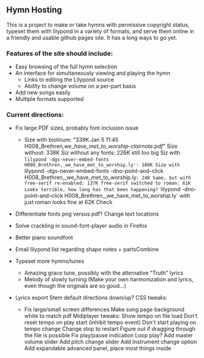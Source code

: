 ## Hymn Hosting

This is a project to make or take hymns with permissive copyright status, typeset them with lilypond in a variety of formats, and serve them online in a friendly and usable github pages site. It has a long ways to go yet.

### Features of the site should include:
 - Easy browsing of the full hymn selection
 - An interface for simultaneously viewing and playing the hymn
     - Links to editing the Lilypond source
     - Ability to change volume on a per-part basis
 - Add new songs easily
 - Multiple formats supported

### Current directions:
 - Fix large PDF sizes, probably font inclusion issue
     - Size with biolinum: "339K Jan  5 11:45 H008_Brethren,_we_have_met_to_worship-clairnote.pdf_"
       Size without: 338K
       Siz without any fonts: 226K
       still too big
       Siz with `lilypond -dgs-never-embed-fonts H008_Brethren,_we_have_met_to_worship.ly': 188K
       Size with `lilypond -dgs-never-embed-fonts -dno-point-and-click H008_Brethren,_we_have_met_to_worship.ly`: 24K
       Same, but with free-serif re-enabled: 137K
       free-serif switched to roman: 61K
       Looks terrible, how long has that been happening?
       `lilypond -dno-point-and-click H008_Brethren,_we_have_met_to_worship.ly` with just roman looks fine at 62K
       Check

 - Differentiate fonts png versus pdf?
   Change text locations
 - Solve crackling in sound-font-player audio in Firefox
 - Better piano soundfont
 - Email lilypond list regarding shape notes + partsCombine
 - Typeset more hymns/tunes
    - Amazing grace tune, possibly with the alternative "Truth" lyrics
    - Melody of slowly turning (Make your own harmonization and lyrics, even though the originals are so good...)
 - Lyrics export
   Stem default directions down/up?
   CSS tweaks:
    - Fix large/small screen differences
      Make song page background white to match pdf
   Midiplayer tweaks:
      Show tempo on file load
      Don't reset tempo on play start (inhibit tempo event)
      Don't start playing on tempo change
      Change stop to restart
      Figure out if dragging through the file is possible
      Fix play/pause indication
      Loop play?
      Add master volume slider
      Add pitch change slider
      Add Instrument change option
      Add expandable advanced panel, place most things inside
